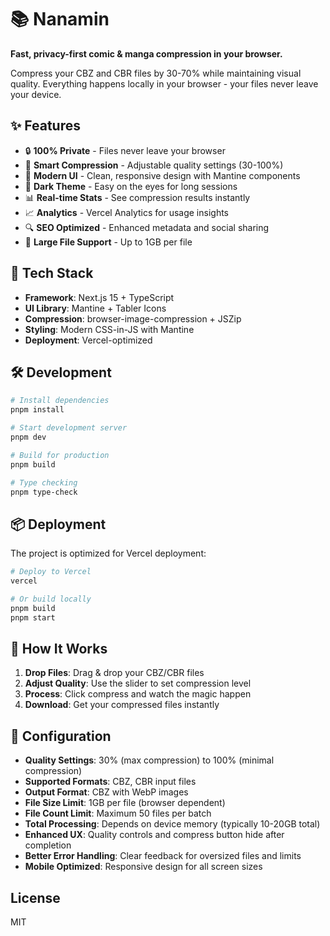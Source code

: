# 📚 Nanamin

**Fast, privacy-first comic & manga compression in your browser.**

Compress your CBZ and CBR files by 30-70% while maintaining visual quality. Everything happens locally in your browser - your files never leave your device.

## ✨ Features

- 🔒 **100% Private** - Files never leave your browser
- 🎯 **Smart Compression** - Adjustable quality settings (30-100%)
- 📱 **Modern UI** - Clean, responsive design with Mantine components
- 🌙 **Dark Theme** - Easy on the eyes for long sessions
- 📊 **Real-time Stats** - See compression results instantly
- 📈 **Analytics** - Vercel Analytics for usage insights
- 🔍 **SEO Optimized** - Enhanced metadata and social sharing
- 📁 **Large File Support** - Up to 1GB per file

## 🚀 Tech Stack

- **Framework**: Next.js 15 + TypeScript
- **UI Library**: Mantine + Tabler Icons
- **Compression**: browser-image-compression + JSZip
- **Styling**: Modern CSS-in-JS with Mantine
- **Deployment**: Vercel-optimized

## 🛠️ Development

```bash
# Install dependencies
pnpm install

# Start development server
pnpm dev

# Build for production
pnpm build

# Type checking
pnpm type-check
```

## 📦 Deployment

The project is optimized for Vercel deployment:

```bash
# Deploy to Vercel
vercel

# Or build locally
pnpm build
pnpm start
```

## 🎯 How It Works

1. **Drop Files**: Drag & drop your CBZ/CBR files
2. **Adjust Quality**: Use the slider to set compression level
3. **Process**: Click compress and watch the magic happen
4. **Download**: Get your compressed files instantly

## 🔧 Configuration

- **Quality Settings**: 30% (max compression) to 100% (minimal compression)
- **Supported Formats**: CBZ, CBR input files
- **Output Format**: CBZ with WebP images
- **File Size Limit**: 1GB per file (browser dependent)
- **File Count Limit**: Maximum 50 files per batch
- **Total Processing**: Depends on device memory (typically 10-20GB total)
- **Enhanced UX**: Quality controls and compress button hide after completion
- **Better Error Handling**: Clear feedback for oversized files and limits
- **Mobile Optimized**: Responsive design for all screen sizes

## License

MIT
